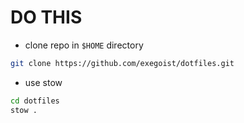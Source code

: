 # DO THIS

- clone repo in `$HOME` directory
```bash
git clone https://github.com/exegoist/dotfiles.git
```
- use stow
```bash
cd dotfiles
stow .
```
